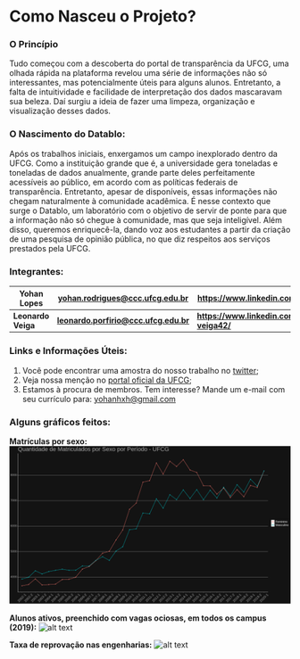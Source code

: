 # Como Nasceu o Projeto?
### O Princípio
Tudo começou com a descoberta do portal de transparência da UFCG, uma olhada rápida na plataforma revelou uma série de informações não só interessantes, mas potencialmente úteis para alguns alunos. Entretanto, a falta de intuitividade e facilidade de interpretação dos dados mascaravam sua beleza. Daí surgiu a ideia de fazer uma limpeza, organização e visualização desses dados. 

### O Nascimento do Datablo:
Após os trabalhos iniciais, enxergamos um campo inexplorado dentro da UFCG. Como a instituição grande que é, a universidade gera toneladas e toneladas de dados anualmente, grande parte deles perfeitamente acessíveis ao público, em acordo com as políticas federais de transparência. Entretanto, apesar de disponíveis, essas informações não chegam naturalmente à comunidade acadêmica. É nesse contexto que surge o Datablo, um laboratório com o objetivo de servir de ponte para que a informação não só chegue à comunidade, mas que seja inteligível. Além disso, queremos enriquecê-la, dando voz aos estudantes a partir da criação de uma pesquisa de opinião pública, no que diz respeitos aos serviços prestados pela UFCG.

### Integrantes:
**Yohan Lopes** | **yohan.rodrigues@ccc.ufcg.edu.br** | **https://www.linkedin.com/in/yoyolops/**
--- | --- | ---
**Leonardo Veiga** | **leonardo.porfirio@ccc.ufcg.edu.br** | **https://www.linkedin.com/in/leonardo-veiga42/**

### Links e Informações Úteis:
1. Você pode encontrar uma amostra do nosso trabalho no [twitter](https://twitter.com/datablo);
2. Veja nossa menção no [portal oficial da UFCG](https://portal.ufcg.edu.br/ultimas-noticias/2127-projeto-de-alunos-da-ufcg-converte-informacoes-da-instituicao-em-dados-estatisticos.html);
3. Estamos à procura de membros. Tem interesse? Mande um e-mail com seu currículo para: yohanhxh@gmail.com

### Alguns gráficos feitos:

**Matrículas por sexo:**
![alt text](./Plots/sexo/MatriculasPorSexo.png)

**Alunos ativos, preenchido com vagas ociosas, em todos os campus (2019):**
![alt text](https://i.imgur.com/IYnJ7mK.png)

**Taxa de reprovação nas engenharias:**
![alt text](https://pbs.twimg.com/media/Ecirb4EXkAAiNvz?format=png&name=large)
